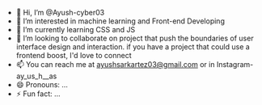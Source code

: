 - 👋 Hi, I’m @Ayush-cyber03
- 👀 I’m interested in machine learning and Front-end Developing
- 🌱 I’m currently learning CSS and JS
- 💞️ I’m looking to collaborate on project that push the boundaries of user interface design and interaction. if you have a project that could use a frontend boost, I'd love to connect
- 📫 You can reach me at ayushsarkartez03@gmail.com or in Instagram-ay_us_h__as
- 😄 Pronouns: ...
- ⚡ Fun fact: ...

<!---
Ayush-cyber03/Ayush-cyber03 is a ✨ special ✨ repository because its `README.md` (this file) appears on your GitHub profile.
You can click the Preview link to take a look at your changes.
--->
